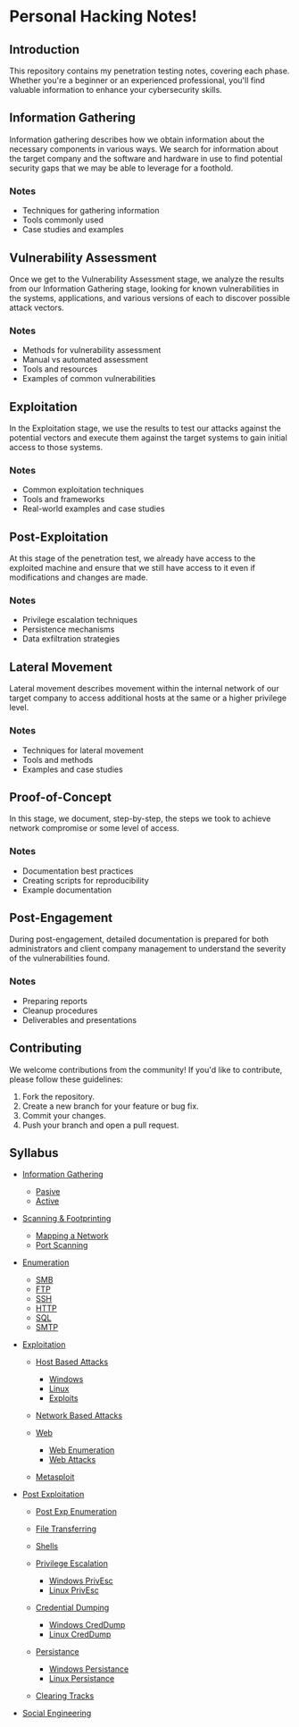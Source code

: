 # Personal Hacking Notes!

## Introduction

This repository contains my penetration testing notes, covering each phase. Whether you're a beginner or an experienced professional, you'll find valuable information to enhance your cybersecurity skills.

## Information Gathering

Information gathering describes how we obtain information about the necessary components in various ways. We search for information about the target company and the software and hardware in use to find potential security gaps that we may be able to leverage for a foothold.

### Notes
- Techniques for gathering information
- Tools commonly used
- Case studies and examples

## Vulnerability Assessment

Once we get to the Vulnerability Assessment stage, we analyze the results from our Information Gathering stage, looking for known vulnerabilities in the systems, applications, and various versions of each to discover possible attack vectors.

### Notes
- Methods for vulnerability assessment
- Manual vs automated assessment
- Tools and resources
- Examples of common vulnerabilities

## Exploitation

In the Exploitation stage, we use the results to test our attacks against the potential vectors and execute them against the target systems to gain initial access to those systems.

### Notes
- Common exploitation techniques
- Tools and frameworks
- Real-world examples and case studies

## Post-Exploitation

At this stage of the penetration test, we already have access to the exploited machine and ensure that we still have access to it even if modifications and changes are made.

### Notes
- Privilege escalation techniques
- Persistence mechanisms
- Data exfiltration strategies

## Lateral Movement

Lateral movement describes movement within the internal network of our target company to access additional hosts at the same or a higher privilege level.

### Notes
- Techniques for lateral movement
- Tools and methods
- Examples and case studies

## Proof-of-Concept

In this stage, we document, step-by-step, the steps we took to achieve network compromise or some level of access.

### Notes
- Documentation best practices
- Creating scripts for reproducibility
- Example documentation

## Post-Engagement

During post-engagement, detailed documentation is prepared for both administrators and client company management to understand the severity of the vulnerabilities found.

### Notes
- Preparing reports
- Cleanup procedures
- Deliverables and presentations

## Contributing

We welcome contributions from the community! If you'd like to contribute, please follow these guidelines:

1. Fork the repository.
2. Create a new branch for your feature or bug fix.
3. Commit your changes.
4. Push your branch and open a pull request.

## Syllabus

- [Information Gathering](/General/Information%20Gathering/informationGathering.md)
  - [Pasive](/General/Information%20Gathering/pasiveInfo.md)
  - [Active](/General/Information%20Gathering/activeInfo.md)

- [Scanning & Footprinting](/General/Scanning%20&%20Footprinting/scannFootprint.md)
  - [Mapping a Network](/General/Scanning%20&%20Footprinting/netMap.md)
  - [Port Scanning](/General/Scanning%20&%20Footprinting/portScan.md)

- [Enumeration](/General/Enumeration/enumeration.md)
  - [SMB](/General/Enumeration/smb.md)
  - [FTP](/General/Enumeration/ftp.md)
  - [SSH](/General/Enumeration/ssh.md)
  - [HTTP](/General/Enumeration/http.md)
  - [SQL](/General/Enumeration/sql.md)
  - [SMTP](/General/Enumeration/smtp.md)

- [Exploitation](/General/Exploitation/exploitation.md)

    - [Host Based Attacks](/General/Exploitation/Host%20Based%20Attacks/hostBased.md)
        - [Windows](/General/Exploitation/Host%20Based%20Attacks/windowsHost.md)
        - [Linux](/General/Exploitation/Host%20Based%20Attacks/linuxHost.md)
        - [Exploits](/General/Exploitation/Host%20Based%20Attacks/exploits.md)

    - [Network Based Attacks](/General/Exploitation/Network%20Based%20Attacks/netBased.md)
 
    - [Web](/General/Exploitation/Web/web.md)
        - [Web Enumeration](/General/Exploitation/Web/webEnumeration.md)
        - [Web Attacks](/General/Exploitation/Web/webAttacks.md)
 
    - [Metasploit](/General/Exploitation/Metasploit/metasploit.md)

    
- [Post Exploitation](/General/Post%20Exploitation/postExpl.md)

    - [Post Exp Enumeration](/General/Post%20Exploitation/Post%20Exploitation%20Enumeration/postExpEnumeration.md)

    - [File Transferring](/General/Post%20Exploitation/Transferring%20FIles/fileTrans.md)
 
    - [Shells](/General/Post%20Exploitation/Shells/shells.md)
  
    - [Privilege Escalation](/General/Post%20Exploitation/Privilege%20Escalation/privEsc.md)
        - [Windows PrivEsc](/General/Post%20Exploitation/Privilege%20Escalation/winPrivEsc.md)
        - [Linux PrivEsc](/General/Post%20Exploitation/Privilege%20Escalation/linPrivEsc.md)

    - [Credential Dumping](/General/Post%20Exploitation/Credential%20Dumping/credDump.md)
        - [Windows CredDump](/General/Post%20Exploitation/Credential%20Dumping/winCredDump.md)
        - [Linux CredDump](/General/Post%20Exploitation/Credential%20Dumping/linCredDump.md)

    - [Persistance](/General/Post%20Exploitation/Persistance/persistance.md)
        - [Windows Persistance](/General/Post%20Exploitation/Persistance/winPers.md)
        - [Linux Persistance](/General/Post%20Exploitation/Persistance/linPers.md)

    - [Clearing Tracks](/General/Post%20Exploitation/Clearing%20Tracks/clearTracks.md)

- [Social Engineering](/General/Social%20Engineering/socialEng.md)



